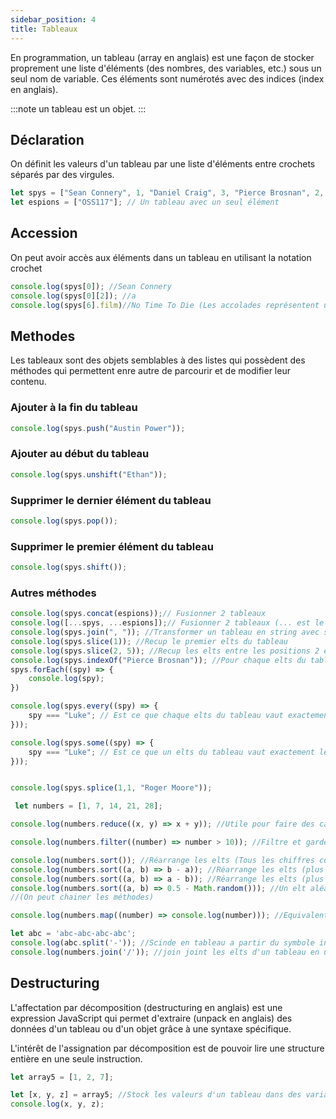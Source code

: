 ```yaml
---
sidebar_position: 4
title: Tableaux
---
```


En programmation, un tableau (array en anglais) est une façon de stocker proprement une liste d'éléments (des nombres, des variables, etc.) sous un seul nom de variable. Ces éléments sont numérotés avec des indices (index en anglais).

:::note
un tableau est un objet.
:::

## Déclaration

On définit les valeurs d'un tableau par une liste d'éléments entre crochets séparés par des virgules.

```javascript
let spys = ["Sean Connery", 1, "Daniel Craig", 3, "Pierce Brosnan", 2, {film: 'No Time To Die'}];
let espions = ["OSS117"]; // Un tableau avec un seul élément
```

## Accession

On peut avoir accès aux éléments dans un tableau en utilisant la notation crochet

```javascript
console.log(spys[0]); //Sean Connery
console.log(spys[0][2]); //a
console.log(spys[6].film)//No Time To Die (Les accolades représentent un objet)
```

## Methodes

Les tableaux sont des objets semblables à des listes qui possèdent des méthodes qui permettent enre autre de parcourir et de modifier leur contenu.

### Ajouter à la fin du tableau

```javascript
console.log(spys.push("Austin Power"));
```

### Ajouter au début du tableau

```javascript
console.log(spys.unshift("Ethan"));
```

### Supprimer le dernier élément du tableau

```javascript
console.log(spys.pop());
```

### Supprimer le premier élément du tableau

```javascript
console.log(spys.shift());
```

### Autres méthodes

```javascript
console.log(spys.concat(espions));// Fusionner 2 tableaux
console.log([...spys, ...espions]);// Fusionner 2 tableaux (... est le spread operator)
console.log(spys.join(", ")); //Transformer un tableau en string avec séparateur
console.log(spys.slice(1)); //Recup le premier elts du tableau
console.log(spys.slice(2, 5)); //Recup les elts entre les positions 2 et 5 du tableau
console.log(spys.indexOf("Pierce Brosnan")); //Pour chaque elts du tableau faire :
spys.forEach((spy) => {
    console.log(spy);
})

console.log(spys.every((spy) => {
    spy === "Luke"; // Est ce que chaque elts du tableau vaut exactement le string Luke ? renverra false
}));

console.log(spys.some((spy) => {
    spy === "Luke"; // Est ce que un elts du tableau vaut exactement le string Luke ? renverra false
}));


console.log(spys.splice(1,1, "Roger Moore"));

 let numbers = [1, 7, 14, 21, 28];

console.log(numbers.reduce((x, y) => x + y)); //Utile pour faire des calcules avec tous les elts du tableaux (ici on additionne tous les elts)

console.log(numbers.filter((number) => number > 10)); //Filtre et garde que les chiffres > 10

console.log(numbers.sort()); //Réarrange les elts (Tous les chiffres commençant par 1 puis par 2 etc)
console.log(numbers.sort((a, b) => b - a)); //Réarrange les elts (plus grand au plus petit)
console.log(numbers.sort((a, b) => a - b)); //Réarrange les elts (plus petit au plus grand)
console.log(numbers.sort((a, b) => 0.5 - Math.random())); //Un elt aléatoire
//(On peut chainer les méthodes)

console.log(numbers.map((number) => console.log(number))); //Equivalent à un forEach

let abc = 'abc-abc-abc-abc';
console.log(abc.split('-')); //Scinde en tableau a partir du symbole indiqué (ce symbole apparaitra dans aucun des tableaux)
console.log(numbers.join('/')); //join joint les elts d'un tableau en utilisant un separateur

```

## Destructuring

L'affectation par décomposition (destructuring en anglais) est une expression JavaScript qui permet d'extraire (unpack en anglais) des données d'un tableau ou d'un objet grâce à une syntaxe spécifique.

L'intérêt de l'assignation par décomposition est de pouvoir lire une structure entière en une seule instruction.

```javascript
let array5 = [1, 2, 7];

let [x, y, z] = array5; //Stock les valeurs d'un tableau dans des variables
console.log(x, y, z);
```

